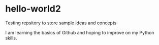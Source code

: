 # hello-world2
Testing repsitory to store sample ideas and concepts

I am learning the basics of Github and hoping to improve on my Python skills. 
